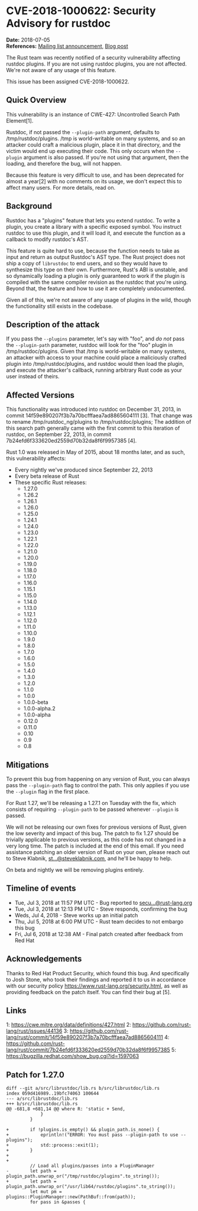 # CVE-2018-1000622: Security Advisory for rustdoc

**Date:** 2018-07-05  
**References:**
[Mailing list announcement](https://groups.google.com/g/rustlang-security-announcements/c/4ybxYLTtXuM),
[Blog post](https://blog.rust-lang.org/2018/07/06/security-advisory-for-rustdoc.html)

The Rust team was recently notified of a security vulnerability affecting
rustdoc plugins. If you are not using rustdoc plugins, you are not affected.
We're not aware of any usage of this feature.

This issue has been assigned CVE-2018-1000622.

## Quick Overview

This vulnerability is an instance of CWE-427: Uncontrolled Search Path
Element[1].

Rustdoc, if not passed the `--plugin-path` argument, defaults to
/tmp/rustdoc/plugins. /tmp is world-writable on many systems, and so an
attacker could craft a malicious plugin, place it in that directory, and the
victim would end up executing their code. This only occurs when the
`--plugin` argument is also passed. If you're not using that argument, then
the loading, and therefore the bug, will not happen.

Because this feature is very difficult to use, and has been deprecated for
almost a year[2] with no comments on its usage, we don't expect this to
affect many users. For more details, read on.

## Background

Rustdoc has a "plugins" feature that lets you extend rustdoc. To write a
plugin, you create a library with a specific exposed symbol. You instruct
rustdoc to use this plugin, and it will load it, and execute the function as
a callback to modify rustdoc's AST.

This feature is quite hard to use, because the function needs to take as
input and return as output Rustdoc's AST type. The Rust project does not ship
a copy of `librustdoc` to end users, and so they would have to synthesize
this type on their own. Furthermore, Rust's ABI is unstable, and so
dynamically loading a plugin is only guaranteed to work if the plugin is
compiled with the same compiler revision as the rustdoc that you're using.
Beyond that, the feature and how to use it are completely undocumented.

Given all of this, we're not aware of any usage of plugins in the wild,
though the functionality still exists in the codebase.

## Description of the attack

If you pass the `--plugins` parameter, let's say with "foo", and *do not*
pass the `--plugin-path` parameter, rustdoc will look for the "foo" plugin
in /tmp/rustdoc/plugins. Given that /tmp is world-writable on many systems,
an attacker with access to your machine could place a maliciously crafted
plugin into /tmp/rustdoc/plugins, and rustdoc would then load the plugin,
and execute the attacker's callback, running arbitrary Rust code as your
user instead of theirs.

## Affected Versions

This functionality was introduced into rustdoc on December 31, 2013, in commit
14f59e890207f3b7a70bcfffaea7ad8865604111 [3]. That change was to rename
/tmp/rustdoc_ng/plugins to /tmp/rustdoc/plugins; The addition of this
search path generally came with the first commit to this iteration of rustdoc,
on September 22, 2013, in commit 7b24efd6f333620ed2559d70b32da8f6f9957385 [4].

Rust 1.0 was released in May of 2015, about 18 months later, and as such,
this vulnerability affects:

* Every nightly we've produced since September 22, 2013
* Every beta release of Rust
* These specific Rust releases:
  * 1.27.0
  * 1.26.2
  * 1.26.1
  * 1.26.0
  * 1.25.0
  * 1.24.1
  * 1.24.0
  * 1.23.0
  * 1.22.1
  * 1.22.0
  * 1.21.0
  * 1.20.0
  * 1.19.0
  * 1.18.0
  * 1.17.0
  * 1.16.0
  * 1.15.1
  * 1.15.0
  * 1.14.0
  * 1.13.0
  * 1.12.1
  * 1.12.0
  * 1.11.0
  * 1.10.0
  * 1.9.0
  * 1.8.0
  * 1.7.0
  * 1.6.0
  * 1.5.0
  * 1.4.0
  * 1.3.0
  * 1.2.0
  * 1.1.0
  * 1.0.0
  * 1.0.0-beta
  * 1.0.0-alpha.2
  * 1.0.0-alpha
  * 0.12.0
  * 0.11.0
  * 0.10
  * 0.9
  * 0.8

## Mitigations

To prevent this bug from happening on any version of Rust, you can always
pass the `--plugin-path` flag to control the path. This only applies if
you use the `--plugin` flag in the first place.

For Rust 1.27, we'll be releasing a 1.27.1 on Tuesday with the fix, which
consists of requiring `--plugin-path` to be passed whenever `--plugin`
is passed.

We will not be releasing our own fixes for previous versions of Rust, given
the low severity and impact of this bug. The patch to fix 1.27 should be
trivially applicable to previous versions, as this code has not changed in
a very long time. The patch is included at the end of this email. If you
need assistance patching an older version of Rust on your own, please reach
out to Steve Klabnik, st...@steveklabnik.com, and he'll be happy to help.

On beta and nightly we will be removing plugins entirely.

## Timeline of events

* Tue, Jul 3, 2018 at 11:57 PM UTC - Bug reported to secu...@rust-lang.org
* Tue, Jul 3, 2018 at 12:13 PM UTC - Steve responds, confirming the bug
* Weds, Jul 4, 2018 - Steve works up an initial patch
* Thu, Jul 5, 2018 at 6:00 PM UTC - Rust team decides to not embargo this bug
* Fri, Jul 6, 2018 at 12:38 AM - Final patch created after feedback from Red Hat


## Acknowledgements

Thanks to Red Hat Product Security, which found this bug. And specifically to
Josh Stone, who took their findings and reported it to us in accordance with
our security policy https://www.rust-lang.org/security.html, as well as providing
feedback on the patch itself. You can find their bug at [5].

## Links

1: https://cwe.mitre.org/data/definitions/427.html
2: https://github.com/rust-lang/rust/issues/44136
3: https://github.com/rust-lang/rust/commit/14f59e890207f3b7a70bcfffaea7ad8865604111
4: https://github.com/rust-lang/rust/commit/7b24efd6f333620ed2559d70b32da8f6f9957385
5: https://bugzilla.redhat.com/show_bug.cgi?id=1597063

## Patch for 1.27.0

```
diff --git a/src/librustdoc/lib.rs b/src/librustdoc/lib.rs
index 059d416989..19bfc74063 100644
--- a/src/librustdoc/lib.rs
+++ b/src/librustdoc/lib.rs
@@ -681,8 +681,14 @@ where R: 'static + Send,
             }
         }

+        if !plugins.is_empty() && plugin_path.is_none() {
+            eprintln!("ERROR: You must pass --plugin-path to use --plugins");
+            std::process::exit(1);
+        }
+
+
         // Load all plugins/passes into a PluginManager
-        let path = plugin_path.unwrap_or("/tmp/rustdoc/plugins".to_string());
+        let path = plugin_path.unwrap_or("/usr/lib64/rustdoc/plugins".to_string());
         let mut pm = plugins::PluginManager::new(PathBuf::from(path));
         for pass in &passes {
```
